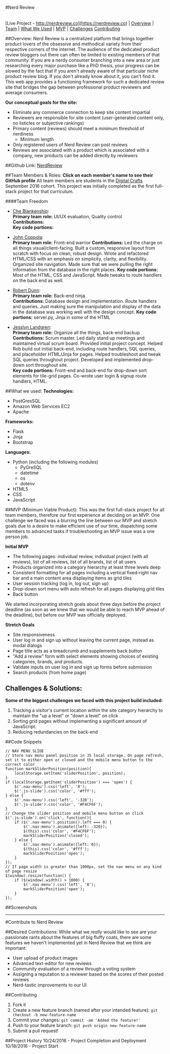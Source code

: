 #Nerd Review
######
[Live Project - http://nerdreview.co](https://nerdreview.co)  | [Overview](https://github.com/DigitalCrafts-September-2016-Cohort/team_freedom_nerdreview#overview)  |  [Team](https://github.com/DigitalCrafts-September-2016-Cohort/team_freedom_nerdreview#team-members--roles)  |  [What We Used](https://github.com/DigitalCrafts-September-2016-Cohort/team_freedom_nerdreview#what-we-used)  |  [MVP](https://github.com/DigitalCrafts-September-2016-Cohort/team_freedom_nerdreview#mvp-minimum-viable-product)  |  [Challenges](https://github.com/DigitalCrafts-September-2016-Cohort/team_freedom_nerdreview#challenges--solutions) [Contributing](https://github.com/DigitalCrafts-September-2016-Cohort/team_freedom_nerdreview#contribute-to-nerd-review)

##Overview:
Nerd Review is a centralized platform that brings together product lovers of the obsessive and methodical variety from their respective corners of the internet.  The audience of the dedicated product review bloggers out there can often be limited to existing members of that community.  If you are a nerdy consumer branching into a new area or just researching every major purchase like a PhD thesis, your progress can be slowed by the fact that if you aren't already aware of that particular niche product review blog.  If you don't already know about it, you can't find it.  This web app provides a functioning framework for such a dedicated review site that bridges the gap between professional product reviewers and average consumers.  

**Our conceptual goals for the site:**
* Eliminate any commerce connection to keep site content impartial
* Reviewers are responsible for site content (user-generated content only, no listicles or subjective rankings)
* Primary content (reviews) should meet a minimum threshold of nerdiness
    - Minimum length
* Only registered users of Nerd Review can post reviews
* Reviews are associated with a product which is associated with a company, new products can be added directly by reviewers

##Github Link:
[NerdReview](https://github.com/DigitalCrafts-September-2016-Cohort/team_freedom_nerdreview.git)

##Team Members & Roles:
**Click on each member's name to see their GitHub profile**
All team members are students in the [Digital Crafts](https://digitalcrafts.com) September 2016 cohort. This project was initially completed as the first full-stack project for that curriculum.
<!-- During this project we utilized the Scrum development process and philosophy.  Paired and mob programming were the focus in the initial and final stages, while mid and late stage work was primarily completed through individual but coordinated and co-located programming.   -->

####Team Freedom
* [Che Blankenship](https://github.com/cheblankenship/):  
**Primary team role:** UI/UX evaluation, Quality control  
**Contributions:**  
**Key code portions:**

* [John Coppola](https://github.com/johnnycopes/):  
**Primary team role:** Front-end warrior
**Contributions:** Led the charge on all things visual/client-facing. Built a custom, responsive layout from scratch with focus on clean, robust design. Wrote and refactored HTML/CSS with an emphasis on simplicity, clarity, and flexibility. Organized site navigation. Made sure that we were pulling the right information from the database in the right places.
**Key code portions:** Most of the HTML, CSS and JavaScript. Made tweaks to route handlers on the back end as well.

* [Robert Dunn](https://github.com/robdunn220/):  
**Primary team role:** Back-end ninja  
**Contributions:** Database design and implementation. Route handlers and queries. Just making sure the manipulation and display of the data in the database was working well with the design concept.
**Key code portions:** server.py, Jinja in some of the HTML

* [Jesslyn Landgren](https://github.com/jesslynlandgren/):  
**Primary team role:** Organize all the things, back-end backup  
**Contributions:** Scrum master. Led daily stand up meetings and maintained virtual scrum board.  Provided initial project concept.  Helped Rob build out initial back-end, including route handlers, SQL queries, and placeholder HTML/Jinja for pages.  Helped troubleshoot and tweak SQL queries throughout project.  Developed and implemented drop-down sort throughout site.  
**Key code portions:** Front-end and back-end for drop-down sort elements for tile-grid pages.  Co-wrote user login & signup route handlers, HTML.

##What we used:
**Technologies:**  
* PostGresSQL
* Amazon Web Services EC2
* Apache

**Frameworks:**  
* Flask
* Jinja
* Bootstrap

**Languages:**  
* Python (including the following modules)
  * PyGreSQL
  * datetime
  * os
  * dotenv
* HTML5
* CSS
* JavaScript

##MVP (Minimum Viable Product):
This was the first full-stack project for all team members, therefore our first experience at deciding on an MVP.  One challenge we faced was a blurring the line between our MVP and stretch goals due to a desire to make efficient use of our time, dispatching some members to advanced tasks if troubleshooting an MVP issue was a one person job.

**Initial MVP**
* The following pages: individual review, individual project (with all reviews), list of all reviews, list of all brands, list of all users
* Products organized into a category hierarchy at least three levels deep
* Consistent formatting for all pages including a vertical fixed-right nav bar and a main content area displaying items as grid tiles
* User session tracking (log in, log out, sign up)
* Drop-down sort menu with auto refresh for all pages displaying grid tiles
* Back button

We started incorporating stretch goals about three days before the project deadline (as soon as we knew that we would be able to reach MVP ahead of the deadline), but before our MVP was officially deployed.

**Stretch Goals**
* Site responsiveness
* User log in and sign up without leaving the current page, instead as modal dialogs
* Page title acts as a breadcrumb and supplements back button
* "Add a review" form with select elements showing choices of existing categories, brands, and products.
* Validate inputs on user log in and sign up forms before submission
* Search products (from home page)

## Challenges & Solutions:
**Some of the biggest challenges we faced with this project build included:**
1. Tracking a visitor's current location within the site category hierarchy to maintain the "up a level" or "down a level" on click
2. Sorting grid pages without implementing a significant amount of JavaScript.
3. Reducing redundancies on the back-end

##Code Snippets
```
// NAV MENU SLIDE
// Store nav menu panel position in JS local storage. On page refresh, set it to either open or closed and the mobile menu button to the correct color
function markSliderPosition(position){
    localStorage.setItem('sliderPosition', position);
}
if (localStorage.getItem('sliderPosition') === 'open') {
    $('.nav-menu').css('left', '0');
    $('.js-slide').css('color', '#fff');
} else {
    $('.nav-menu').css('left', '-320');
    $('.js-slide').css('color', '#F4CF6F');
}
// Change the slider position and mobile menu button on click
$('.js-slide').on('click', function(){
    if ($('.nav-menu').position().left === 0) {
        $('.nav-menu').animate({left: -320});
        $(this).css('color', '#F4CF6F');
        markSliderPosition('closed');
    } else {
        $('.nav-menu').animate({left: 0});
        $(this).css('color', '#fff');
        markSliderPosition('open');
    }
});
// If page width is greater than 1000px, set the nav menu on any kind of page resize
$(window).resize(function() {
    if ($(window).width() > 1000) {
        $('.nav-menu').css('left', '0');
        markSliderPosition('open');
    }
});
```

##Screenshots

********

#Contribute to Nerd Review

##Desired Contributions:
While what we *really* would like to see are your passionate rants about the features of big fluffy coats, there are some features we haven't implemented yet in Nerd Review that we think are important:
* User upload of product images
* Advanced text-editor for new reviews
* Community evaluation of a review through a voting system
* Assigning a reputation to a reviewer based on the scores of their posted reviews
* Nerd-tastic improvements to our UI

##Contributing
1. Fork it
2. Create a new feature branch (named after your intended feature): `git checkout -b new-feature-name`
3. Commit your changes: `git commit -am 'Added the feature!'`
4. Push to your feature branch: `git push origin new-feature-name`
5. Submit a pull request!

##Project History
10/24/2016 - Project Completion and Deployment  
10/18/2016 - Project Start  
